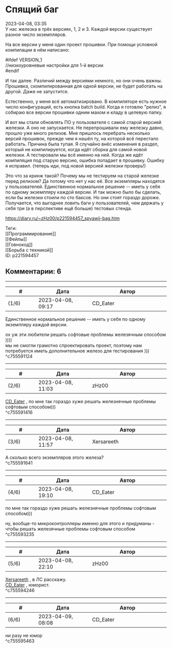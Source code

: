 Спящий баг
==========

  
2023-04-08, 03:35  
 У нас железка в трёх версиях, 1, 2 и 3. Каждой версии существует разное число экземпляров.   
   
 На все версии у меня один проект прошивки. При помощи условной компилации в нём написано:   
   
 #ifdef VERSION\_1   
 //низкоуровневые настройки для 1-й версии   
 #endif   
   
 И так далее. Различий между версиями немного, но они очень важны. Прошивка, скомпилированная для одной версии, не будет работать на другой. Даже не запустится.   
   
 Естественно, у меня всё автоматизировано. В компиляторе есть нужное число конфигураций, есть кнопка batch build. Когда я готовлю "релиз", я собираю все версии прошивки одним махом и кладу в целевую папку.   
   
 И вот мы стали обновлять ПО у пользователя с самой старой версией железки. А оно не запускается. Не перепрошивали ему железку давно, прошло уже много релизов. Мне пришлось перебрать несколько версий прошивок, прежде чем я нашёл ту, на которой всё перестало работать. Причина была тупая. Я случайно внёс изменения в раздел, который не компилируется, когда идёт сборка для самой новой железки. А тестировали мы всё именно на ней. Когда же идёт компиляция под старую версию, ошибка попадает в прошивку. Ошибку я исправил. (теперь иди, под новой версией железки проверь!)   
   
 Это что за кринж такой? Почему мы не тестируем на старой железке перед релизом? Да потому что нет у нас её. Все экземпляры находятся у пользователей. Единственное нормальное решение -- иметь у себя по одному экземпляру каждой версии. И так можно было бы сделать, если бы железки стоили по сто баксов. Но они стоят гораздо дороже. Получается, что выгоднее ловить баги у пользователей, чем держать у себя три (а в перспективе ещё больше) тестовых стенда.   
  
<https://diary.ru/~zHz00/p221594457_spyawij-bag.htm>  
  
Теги:  
[[Программирование]]  
[[Фейлы]]  
[[Говнокод]]  
[[Борьба с техникой]]  
ID: p221594457  


Комментарии: 6
--------------

  


---



|         #         |              Дата              |                     Автор                     |           ID           |
| --- | --- | --- | --- |
| (1/6) | 2023-04-08, 09:17 | CD\_Eater | c755591124 |

  
  Единственное нормальное решение -- иметь у себя по одному экземпляру каждой версии.    
   
 ох уж эти любители решать софтовые проблемы железячным способом ))))   
 мы не смогли грамотно спроектировать проект, поэтому нам потребуется иметь дополнительное железо для тестирования )))   
 ^c755591124

---



|         #         |              Дата              |                     Автор                     |           ID           |
| --- | --- | --- | --- |
| (2/6) | 2023-04-08, 11:03 | zHz00 | c755591416 |

  
  [CD\_Eater](https://cd-eater.diary.ru "Записки ДискоЕда")  , по мне так гораздо хуже решать железнячные проблемы софтовым способом)))   
 ^c755591416

---



|         #         |              Дата              |                     Автор                     |           ID           |
| --- | --- | --- | --- |
| (3/6) | 2023-04-08, 11:57 | Xersareeth | c755591641 |

  
 А сколько всего экземпляров этого железа?   
 ^c755591641

---



|         #         |              Дата              |                     Автор                     |           ID           |
| --- | --- | --- | --- |
| (4/6) | 2023-04-08, 19:10 | CD\_Eater | c755593235 |

  
  по мне так гораздо хуже решать железнячные проблемы софтовым способом)))    
   
 ну, вообще-то микроконтроллеры именно для этого и придуманы - чтобы решать железячные проблемы софтовым способом   
 ^c755593235

---



|         #         |              Дата              |                     Автор                     |           ID           |
| --- | --- | --- | --- |
| (5/6) | 2023-04-08, 22:10 | zHz00 | c755594246 |

  
  [Xersareeth](https://BurrowDeclassified.diary.ru "One more fang")  , в ЛС расскажу.   
  [CD\_Eater](https://cd-eater.diary.ru "Записки ДискоЕда")  , юморист.   
 ^c755594246

---



|         #         |              Дата              |                     Автор                     |           ID           |
| --- | --- | --- | --- |
| (6/6) | 2023-04-09, 08:08 | CD\_Eater | c755595463 |

  
 ни разу не юмор   
 ^c755595463